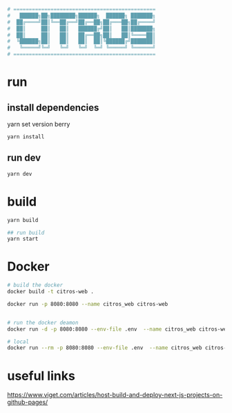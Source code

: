 ```python
# ==============================================
#   ██████╗██╗████████╗██████╗  ██████╗ ███████╗
#  ██╔════╝██║╚══██╔══╝██╔══██╗██╔═══██╗██╔════╝
#  ██║     ██║   ██║   ██████╔╝██║   ██║███████╗
#  ██║     ██║   ██║   ██╔══██╗██║   ██║╚════██║
#  ╚██████╗██║   ██║   ██║  ██║╚██████╔╝███████║
#   ╚═════╝╚═╝   ╚═╝   ╚═╝  ╚═╝ ╚═════╝ ╚══════╝
# ==============================================
```

# run

## install dependencies

yarn set version berry

    yarn install

## run dev

```bash
yarn dev
```

# build

```bash
yarn build

## run build
yarn start
```

# Docker

```bash
# build the docker
docker build -t citros-web .

docker run -p 8080:8080 --name citros_web citros-web


# run the docker deamon
docker run -d -p 8080:8080 --env-file .env  --name citros_web citros-web

# local
docker run --rm -p 8080:8080 --env-file .env  --name citros_web citros-web
```

# useful links

https://www.viget.com/articles/host-build-and-deploy-next-js-projects-on-github-pages/
